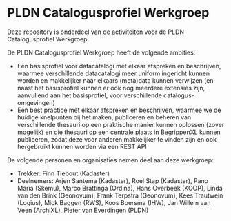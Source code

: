 # PLDN Catalogusprofiel Werkgroep

Deze repository is onderdeel van de activiteiten voor de PLDN Catalogusprofiel Werkgroep. 

De PLDN Catalogusprofiel Werkgroep heeft de volgende ambities:
-	Een basisprofiel voor datacatalogi met elkaar afspreken en beschrijven, waarmee verschillende datacatalogi meer uniform ingericht kunnen worden en makkelijker naar elkaars (meta)data kunnen verwijzen (en naast het basisprofiel kunnen er ook nog meerdere extensies zijn, aanvullend aan het basisprofiel, voor verschillende catalogus-omgevingen)
-	Een best practice met elkaar afspreken en beschrijven, waarmee we de huidige knelpunten bij het maken, publiceren en beheren van verschillende thesauri op een praktische manier kunnen oplossen (zover mogelijk) en die thesauri op een centrale plaats in BegrippenXL kunnen publiceren, zodat deze voor anderen makkelijker te vinden zijn en ook hergebruikt kunnen worden via een REST API

De volgende personen en organisaties nemen deel aan deze werkgroep:
- Trekker: Finn Tiebout (Kadaster)
- Deelnemers: Arjen Santema (Kadaster), Roel Stap (Kadaster), Pano Maria (Skemu), Marco Brattinga (Ordina), Hans Overbeek (KOOP), Linda van den Brink (Geonovum), Frank Terpstra (Geonovum), Kees Trautwein (Logius), Mick Baggen (RWS), Koos Boersma (IHW), Jan Willem van Veen (ArchiXL), Pieter van Everdingen (PLDN)
